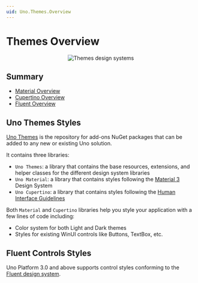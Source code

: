 ```yaml
---
uid: Uno.Themes.Overview
---
```


# Themes Overview

<p align="center">
  <img src="assets/themes-design-systems.png" alt="Themes design systems" />
</p>

## Summary

- [Material Overview](material-getting-started.md)
- [Cupertino Overview](cupertino-getting-started.md)
- [Fluent Overview](fluent-getting-started.md)

## Uno Themes Styles

[Uno Themes](https://github.com/unoplatform/Uno.Themes) is the repository for add-ons NuGet packages that can be added to any new or existing Uno solution.

It contains three libraries:

- `Uno Themes`: a library that contains the base resources, extensions, and helper classes for the different design system libraries
- `Uno Material`: a library that contains styles following the [Material 3](https://m3.material.io/) Design System
- `Uno Cupertino`: a library that contains styles following the [Human Interface Guidelines](https://developer.apple.com/design/human-interface-guidelines)

Both `Material` and `Cupertino` libraries help you style your application with a few lines of code including:

- Color system for both Light and Dark themes
- Styles for existing WinUI controls like Buttons, TextBox, etc.

## Fluent Controls Styles

Uno Platform 3.0 and above supports control styles conforming to the [Fluent design system](https://www.microsoft.com/design/fluent).
